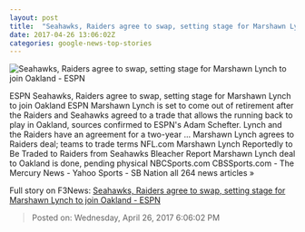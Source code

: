 ```yaml
---
layout: post
title:  "Seahawks, Raiders agree to swap, setting stage for Marshawn Lynch to join Oakland - ESPN"
date: 2017-04-26 13:06:02Z
categories: google-news-top-stories
---
```


![Seahawks, Raiders agree to swap, setting stage for Marshawn Lynch to join Oakland - ESPN](http://a.espncdn.com/combiner/i?img=%2Fphoto%2F2016%2F0516%2Fr83798_1296x729_16%2D9.jpg)

ESPN Seahawks, Raiders agree to swap, setting stage for Marshawn Lynch to join Oakland ESPN Marshawn Lynch is set to come out of retirement after the Raiders and Seahawks agreed to a trade that allows the running back to play in Oakland, sources confirmed to ESPN's Adam Schefter. Lynch and the Raiders have an agreement for a two-year ... Marshawn Lynch agrees to Raiders deal; teams to trade terms NFL.com Marshawn Lynch Reportedly to Be Traded to Raiders from Seahawks Bleacher Report Marshawn Lynch deal to Oakland is done, pending physical NBCSports.com CBSSports.com - The Mercury News - Yahoo Sports - SB Nation all 264 news articles »


Full story on F3News: [Seahawks, Raiders agree to swap, setting stage for Marshawn Lynch to join Oakland - ESPN](http://www.f3nws.com/n/vzMscC)

> Posted on: Wednesday, April 26, 2017 6:06:02 PM
